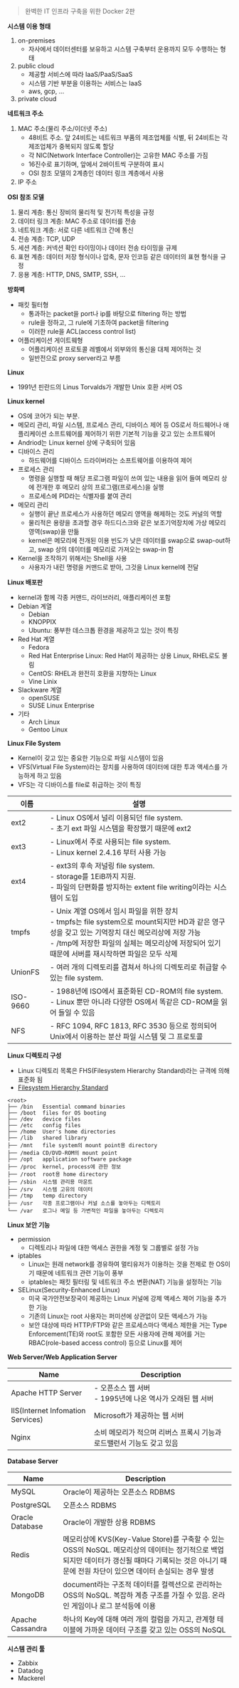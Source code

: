 > 완벽한 IT 인프라 구축을 위한 Docker 2판

**시스템 이용 형태**
1. on-premises
    - 자사에서 데이터센터를 보유하고 시스템 구축부터 운용까지 모두 수행하는 형태
2. public cloud
    - 제공할 서비스에 따라 IaaS/PaaS/SaaS
    - 시스템 기반 부분을 이용하는 서비스는 IaaS
    - aws, gcp, ...
3. private cloud

**네트워크 주소**
1. MAC 주소(물리 주소/이더넷 주소)
    - 48비트 주소. 앞 24비트는 네트워크 부품의 제조업체를 식별, 뒤 24비트는 각 제조업체가 중복되지 않도록 할당
    - 각 NIC(Network Interface Controller)는 고유한 MAC 주소를 가짐
    - 16진수로 표기하며, 앞에서 2바이트씩 구분하여 표시
    - OSI 참조 모델의 2계층인 데이터 링크 계층에서 사용
2. IP 주소

**OSI 참조 모델**
1. 물리 계층: 통신 장비의 물리적 및 전기적 특성을 규정
2. 데이터 링크 계층: MAC 주소로 데이터를 전송
3. 네트워크 계층: 서로 다른 네트워크 간에 통신
4. 전송 계층: TCP, UDP
5. 세션 계층: 커넥션 확인 타이밍이나 데이터 전송 타이밍을 규제
6. 표현 계층: 데이터 저장 형식이나 압축, 문자 인코등 같은 데이터의 표현 형식을 규정
7. 응용 계층: HTTP, DNS, SMTP, SSH, ...

**방화벽**
- 패킷 필터형
    - 통과하는 packet을 port나 ip를 바탕으로 filtering 하는 방법
    - rule을 정하고, 그 rule에 기초하여 packet을 filtering
    - 이러한 rule을 ACL(access control list)
- 어플리케이션 게이트웨형
    - 어플리케이션 프로토콜 레벨에서 외부와의 통신을 대체 제어하는 것
    - 일반전으로 proxy server라고 부름
    
**Linux**
- 1991년 핀란드의 Linus Torvalds가 개발한 Unix 호환 서버 OS

**Linux kernel**
- OS에 코어가 되는 부분.
- 메모리 관리, 파일 시스템, 프로세스 관리, 디바이스 제어 등 OS로서 하드웨어나 애플리케이션 소프트웨어를 제어하기 위한 기본적 기능을 갖고 있는 소프트웨어
- Andriod는 Linux kernel 상에 구축되어 있음
- 디바이스 관리
    - 하드웨어를 디바이스 드라이버라는 소프트웨어를 이용하여 제어
- 프로세스 관리
    - 명령을 실행할 때 해당 프로그램 파일이 쓰여 있는 내용을 읽어 들여 메모리 상에 전개한 후 메모리 상의 프로그램(프로세스)을 실행
    - 프로세스에 PID라는 식별자를 붙여 관리
- 메모리 관리
    - 실행이 끝난 프로세스가 사용하던 메모리 영역을 해제하는 것도 커널의 역할
    - 물리적은 용량을 초과할 경우 하드디스크와 같은 보조기억장치에 가상 메모리 영역(swap)을 만듦
    - kernel은 메모리에 전개된 이용 빈도가 낮은 데이터를 swap으로 swap-out하고, swap 상의 데이터를 메모리로 가져오는 swap-in 함
- Kernel을 조작하기 위해서는 Shell을 사용
    - 사용자가 내린 명령을 커맨드로 받아, 그것을 Linux kernel에 전달

**Linux 배포판**
- kernel과 함께 각종 커맨드, 라이브러리, 애플리케이션 포함
- Debian 계열
    - Debian
    - KNOPPIX
    - Ubuntu: 풍부한 데스크톱 환경을 제공하고 있는 것이 특징
- Red Hat 계열
    - Fedora
    - Red Hat Enterprise Linux: Red Hat이 제공하는 상용 Linux, RHEL로도 불림
    - CentOS: RHEL과 완전히 호환을 지향하는 Linux
    - Vine Linix
- Slackware 계열
    - openSUSE
    - SUSE Linux Enterprise
- 기타
    - Arch Linux
    - Gentoo Linux
    
**Linux File System**
- Kernel이 갖고 있는 중요한 기능으로 파일 시스템이 있음
- VFS(Virtual File System)라는 장치를 사용하여 데이터에 대한 투과 액세스를 가능하게 하고 있음
- VFS는 각 디바이스를 file로 취급하는 것이 특징

|이름|설명|
|---|---|
|ext2|- Linux OS에서 널리 이용되던 file system.<br/>- 초기 ext 파일 시스템을 확장했기 때문에 ext2|
|ext3|- Linux에서 주로 사용되는 file system.<br/>- Linux kernel 2.4.16 부터 사용 가능|
|ext4|- ext3의 후속 저널링 file system.<br/>- storage를 1EiB까지 지원.<br/>- 파일의 단편화를 방지하는 extent file writing이라는 시스템이 도입|
|tmpfs|- Unix 계열 OS에서 임시 파일을 위한 장치<br/>- tmpfs는 file system으로 mount되지만 HD과 같은 영구성을 갖고 있는 기억장치 대신 메모리상에 저장 가능<br/>- /tmp에 저장한 파일의 실체는 메모리상에 저장되어 있기 때문에 서버를 재시작하면 파일은 모두 삭제|
|UnionFS|- 여러 개의 디렉토리를 겹쳐서 하나의 디렉토리로 취급할 수 있는 file system.|
|ISO-9660|- 1988년에 ISO에서 표준화된 CD-ROM의 file system.<br/>- Linux 뿐만 아니라 다양한 OS에서 똑같은 CD-ROM을 읽어 들일 수 있음|
|NFS|- RFC 1094, RFC 1813, RFC 3530 등으로 정의되어 Unix에서 이용하는 분산 파일 시스템 및 그 프로토콜|

**Linux 디렉토리 구성**
- Linux 디렉토리 목록은 FHS(Filesystem Hierarchy Standard)라는 규격에 의해 표준화 됨
- [Filesystem Hierarchy Standard](https://en.wikipedia.org/wiki/Filesystem_Hierarchy_Standard)
```
<root>
├── /bin   Essential command binaries
├── /boot  files for OS booting
├── /dev   device files
├── /etc   config files
├── /home  User's home directories
├── /lib   shared library
├── /mnt   file system의 mount point용 directory
├── /media CD/DVD-ROM의 mount point
├── /opt   application software package
├── /proc  kernel, process에 관한 정보
├── /root  root용 home directory
├── /sbin  시스템 관리용 마운트
├── /srv   시스템 고유의 데이터
├── /tmp   temp directory
├── /usr   각종 프로그램이나 커널 소스를 놓아두는 디렉토리
└── /var   로그나 메일 등 가변적인 파일을 놓아두는 디렉토리
```

**Linux 보안 기능**
- permission
    - 디렉토리나 파일에 대한 엑세스 권한을 계정 및 그룹별로 설정 가능
- iptables
    - Linux는 원래 network를 경유하여 멀티유저가 이용하는 것을 전제로 한 OS이기 때문에 네트워크 관련 기능이 풍부
    - iptables는 패킷 필터링 및 네트워크 주소 변환(NAT) 기능을 설정하는 기능
- SELinux(Security-Enhanced Linux)
    - 미국 국가안전보장국이 제공하는 Linux 커널에 강제 액세스 제어 기능을 추가한 기능
    - 기존의 Linux는 root 사용자는 퍼미션에 상관없이 모든 액세스가 가능
    - 보안 대상에 따라 HTTP/FTP와 같은 프로세스마다 액세스 제한을 거는 Type Enforcement(TE)와 root도 포함한 모든 사용자에 관해 제어를 거는 RBAC(role-based access control) 등으로 Linux를 제어

**Web Server/Web Application Server**

|Name|Description|
|---|---|
|Apache HTTP Server|- 오픈소스 웹 서버<br/>- 1995년에 나온 역사가 오래된 웹 서버|
|IIS(Internet Infomation Services)|Microsoft가 제공하는 웹 서버|
|Nginx|소비 메모리가 적으며 리버스 프록시 기능과 로드밸런서 기능도 갖고 있음|

**Database Server**

|Name|Description|
|---|---|
|MySQL|Oracle이 제공하는 오픈소스 RDBMS|
|PostgreSQL|오픈소스 RDBMS|
|Oracle Database|Oracle이 개발한 상용 RDBMS|
|Redis|메모리상에 KVS(Key-Value Store)를 구축할 수 있는 OSS의 NoSQL. 메모리상의 데이터는 정기적으로 백업되지만 데이터가 갱신될 때마다 기록되는 것은 아니기 때문에 전원 차단이 있으면 데이터 손실되는 경우 발생|
|MongoDB|document라는 구조적 데이터를 컬렉션으로 관리하는 OSS의 NoSQL. 복잡하 계층 구조를 가질 수 있음. 온라인 게임이나 로그 분석등에 이용|
|Apache Cassandra|하나의 Key에 대해 여러 개의 컬럼을 가지고, 관계형 테이블에 가까운 데이터 구조를 갖고 있는 OSS의 NoSQL|

**시스템 관리 툴**
- Zabbix
- Datadog
- Mackerel
